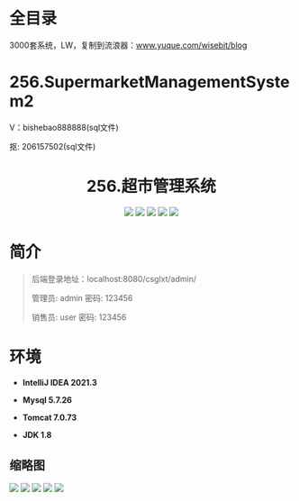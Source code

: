 # 全目录

3000套系统，LW，复制到流浪器：www.yuque.com/wisebit/blog

# 256.SupermarketManagementSystem2

<p>V：bishebao888888(sql文件)</p>
<p>抠: 206157502(sql文件)</p>

<p><h1 align="center">256.超市管理系统</h1></p>


<p align="center">
	<img src="https://img.shields.io/badge/jdk-1.8-orange.svg"/>
    <img src="https://img.shields.io/badge/spring-5.x-lightgrey.svg"/>
    <img src="https://img.shields.io/badge/springmvc-3.x-blue.svg"/>
    <img src="https://img.shields.io/badge/jsp-3.x-blue.svg"/>
    <img src="https://img.shields.io/badge/mybatis-5.x-yellow.svg"/>
</p>

# 简介
>
> 
>
> 后端登录地址：localhost:8080/csglxt/admin/
>
> 管理员: admin   密码: 123456
> 
> 销售员: user   密码: 123456
>

# 环境

- <b>IntelliJ IDEA 2021.3</b>

- <b>Mysql 5.7.26</b>

- <b>Tomcat 7.0.73</b>

- <b>JDK 1.8</b>




## 缩略图

![](https://bitwise.oss-cn-heyuan.aliyuncs.com/2024/9/10/c05217f6-8732-483a-b5e7-1127d0e7655a.png)
![](https://bitwise.oss-cn-heyuan.aliyuncs.com/2024/9/10/c3a6c642-4703-425b-a407-b1f4762964d5.png)
![](https://bitwise.oss-cn-heyuan.aliyuncs.com/2024/9/10/2e5e085a-ccd6-4653-b9fa-16bab29e609c.png)
![](https://bitwise.oss-cn-heyuan.aliyuncs.com/2024/9/10/7ff16c81-c5cc-464c-9f3d-b024ae051db8.png)
![](https://bitwise.oss-cn-heyuan.aliyuncs.com/2024/9/10/c236f255-6645-462d-b6eb-029d12991a51.png)




